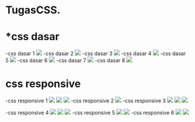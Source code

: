 # TugasCSS.

# *css dasar
 -css dasar 1
 ![](https://github.com/29MuhammadRafly/fto/blob/master/css/2021-11-14%20(3).png)
  -css dasar 2
 ![](https://github.com/29MuhammadRafly/fto/blob/master/css/2021-11-14%20(13).png)
  -css dasar 3
 ![](https://github.com/29MuhammadRafly/fto/blob/master/css/2021-11-14%20(18).png)
  -css dasar 4
 ![](https://github.com/29MuhammadRafly/fto/blob/master/css/2021-11-14%20(24).png)
   -css dasar 5
 ![](https://github.com/29MuhammadRafly/fto/blob/master/css/2021-11-14%20(30).png)
    -css dasar 6
 ![](https://github.com/29MuhammadRafly/fto/blob/master/css/2021-11-14%20(33).png)
    -css dasar 7
 ![](https://github.com/29MuhammadRafly/fto/blob/master/css/2021-11-14%20(39).png)
    -css dasar 8
 ![](https://github.com/29MuhammadRafly/fto/blob/master/css/2021-11-14%20(42).png)
 
 # css responsive
 -css responsive 1
  ![](https://github.com/29MuhammadRafly/fto/blob/master/css/2021-11-14%20(43).png)
   ![](https://github.com/29MuhammadRafly/fto/blob/master/css/2021-11-14%20(44).png)
    ![](https://github.com/29MuhammadRafly/fto/blob/master/css/2021-11-14%20(48).png)
  -css responsive 2
       ![](https://github.com/29MuhammadRafly/fto/blob/master/2021-11-14%20(50).png)
  -css responsive 3
    ![](https://github.com/29MuhammadRafly/fto/blob/master/2021-11-14%20(51).png)
      ![](https://github.com/29MuhammadRafly/fto/blob/master/2021-11-14%20(55).png)
        ![](https://github.com/29MuhammadRafly/fto/blob/master/2021-11-14%20(56).png)
        
 -css responsive 4
   ![](https://github.com/29MuhammadRafly/fto/blob/master/2021-11-14%20(60).png)
     ![](https://github.com/29MuhammadRafly/fto/blob/master/2021-11-14%20(63).png)
       ![](https://github.com/29MuhammadRafly/fto/blob/master/2021-11-14%20(65).png)
   -css responsive 5
     ![](https://github.com/29MuhammadRafly/fto/blob/master/2021-11-14%20(69).png)
       ![](https://github.com/29MuhammadRafly/fto/blob/master/2021-11-14%20(70).png)
    -css responsive 6
      ![](https://github.com/29MuhammadRafly/fto/blob/master/2021-11-14%20(74).png)
        ![](https://github.com/29MuhammadRafly/fto/blob/master/2021-11-14%20(76).png)
